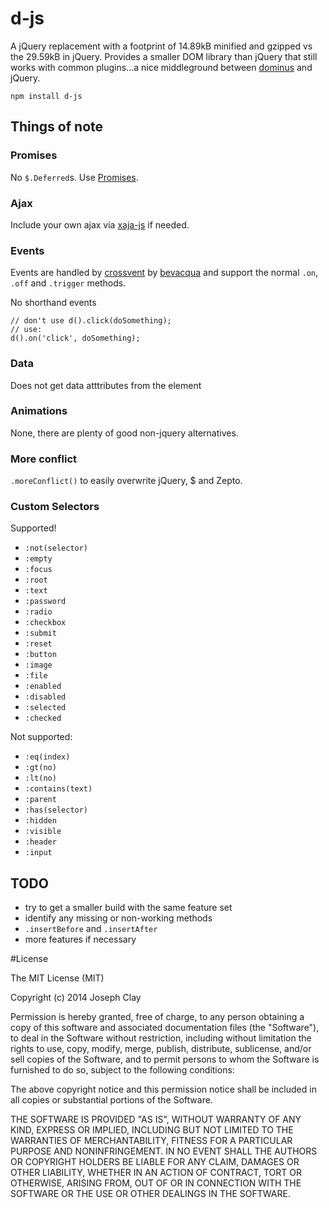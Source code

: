 d-js
====

A jQuery replacement with a footprint of 14.89kB minified and gzipped vs the 29.59kB in jQuery. 
Provides a smaller DOM library than jQuery that still works with common plugins...a nice 
middleground between [dominus](https://github.com/bevacqua/dominus) and jQuery.

`npm install d-js`

## Things of note

### Promises
No `$.Deferred`s. Use [Promises](https://github.com/then/promise).

### Ajax
Include your own ajax via [xaja-js](https://github.com/JosephClay/xaja-js) if needed.

### Events
Events are handled by [crossvent](https://github.com/bevacqua/crossvent) by [bevacqua](https://github.com/bevacqua) and support the normal
`.on`, `.off` and `.trigger` methods.

No shorthand events
```
// don't use d().click(doSomething);
// use:
d().on('click', doSomething);
```

### Data
Does not get data atttributes from the element

### Animations
None, there are plenty of good non-jquery alternatives.

### More conflict
`.moreConflict()` to easily overwrite jQuery, $ and Zepto.

### Custom Selectors
Supported!
- `:not(selector)`
- `:empty`
- `:focus`
- `:root`
- `:text`
- `:password`
- `:radio`
- `:checkbox`
- `:submit`
- `:reset`
- `:button`
- `:image`
- `:file`
- `:enabled`
- `:disabled`
- `:selected`
- `:checked`

Not supported:
- `:eq(index)`
- `:gt(no)`
- `:lt(no)`
- `:contains(text)`
- `:parent`
- `:has(selector)`
- `:hidden`
- `:visible`
- `:header`
- `:input`

## TODO
- try to get a smaller build with the same feature set
- identify any missing or non-working methods
- `.insertBefore` and `.insertAfter`
- more features if necessary

#License

The MIT License (MIT)

Copyright (c) 2014 Joseph Clay

Permission is hereby granted, free of charge, to any person obtaining a copy
of this software and associated documentation files (the "Software"), to deal
in the Software without restriction, including without limitation the rights
to use, copy, modify, merge, publish, distribute, sublicense, and/or sell
copies of the Software, and to permit persons to whom the Software is
furnished to do so, subject to the following conditions:

The above copyright notice and this permission notice shall be included in
all copies or substantial portions of the Software.

THE SOFTWARE IS PROVIDED "AS IS", WITHOUT WARRANTY OF ANY KIND, EXPRESS OR
IMPLIED, INCLUDING BUT NOT LIMITED TO THE WARRANTIES OF MERCHANTABILITY,
FITNESS FOR A PARTICULAR PURPOSE AND NONINFRINGEMENT.  IN NO EVENT SHALL THE
AUTHORS OR COPYRIGHT HOLDERS BE LIABLE FOR ANY CLAIM, DAMAGES OR OTHER
LIABILITY, WHETHER IN AN ACTION OF CONTRACT, TORT OR OTHERWISE, ARISING FROM,
OUT OF OR IN CONNECTION WITH THE SOFTWARE OR THE USE OR OTHER DEALINGS IN
THE SOFTWARE.